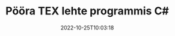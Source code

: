 ---
############################# Static ############################
layout: "auto-gen-merger"
date: 2022-10-25T10:03:18
draft: false
otherformats: pdf xps epub

############################# Head ############################
head_title: "Pööra TEX lehekülge C#-s – pöörake 90, 180, 270 nurga all"
head_description: "Pöörake faili TEX konkreetseid või kõiki dokumendilehti 90, 180, 270 nurga all, kasutades dokumentide liitmise API-d."

############################# Header ############################
title: "Pööra TEX lehte programmis C#"
description: "Pöörake TEX lehte mõne rea .NET koodiga."
bg_image: "https://cms.admin.containerize.com/templates/aspose/App_Themes/V3/images/bg/header1.png"
bg_overlay: false
button:
    enable: true
    icon: "fas fa-arrow-down"
    label: "Laadige alla tasuta prooviversioon"
    link: "https://downloads.groupdocs.com/merger/net"

############################# SubMenu ############################
submenu:
    enable: true

    left:
        img_alt: "GroupDocs.Merger for .NET"
        image: "https://cms.admin.containerize.com/templates/groupdocs/images/product-logos/90x90-noborder/groupdocs-merger-net.png"
        product: "GroupDocs.Merger"
        platform: ".NET"

    middle:
        button:

            # button loop
            - link: "https://apireference.groupdocs.com/merger/net"
              text: "API viide"

            # button loop
            - link: "https://github.com/groupdocs-merger"
              text: "Koodi näited"

            # button loop
            - link: "https://products.groupdocs.app/merger/family"
              text: "Reaalajas demod"

            # button loop
            - link: "https://purchase.groupdocs.com/pricing/merger/net"
              text: "Hinnakujundus"

    right:
        link_download: "https://downloads.groupdocs.com/merger"
        link_learn: "https://docs.groupdocs.com/merger/net"
        link_buy: "https://purchase.groupdocs.com"

############################# About ############################
about:
    enable: true
    title: "Teave toote GroupDocs.Merger for .NET API kohta"
    content: |
        [GroupDocs.Merger for .NET](/et/merger/net/) pakub lihtsat lahendust mitmesuguste dokumendivormingute, sealhulgas PDF, Microsoft Office (Word, Excel, PowerPoint) turvaliseks liitmiseks ja jagamiseks , OneNote), OpenDocument, HTML, pildid ja paljud teised rakenduses .NET. Lisades vaid mõne koodirea, saate teha mitmeid dokumenditoiminguid, nagu teisaldamine, eemaldamine, pööramine, vahetamine, eraldamine või lehtede orientatsiooni muutmine dokumentides. Dokumentide ühendamise API toetab ka dokumendi lehtede eelvaate kuvamist pildina, et analüüsida dokumendi struktuuri, vormingut ja lehe sisu.
        
        GroupDocs.Merger API on õige valik ettevõtete lahenduste jaoks, mis vajavad faililehtede pööramise funktsioone. Neid API-sid toetavad hästi kõik suuremad operatsioonisüsteemid ja platvormid, sealhulgas .NET Framework, .NET Standard, .NET Core, Mono.

############################# Steps ############################
steps:
    enable: true
    title_left: "Pöörake TEX faililehte tootes .NET"
    content_left: |
        [GroupDocs.Merger for .NET](/et/merger/net/) võimaldab C# arendajatel hõlpsasti pöörata mõnda konkreetset või kõiki lehti TEX failis 90 juures , 180 või 270 pöördenurka mõne lihtsa sammu abil.
        
        * Initsialiseerige **RotateOptions** soovitud pöördenurga ja leheküljenumbritega.
        * Looge **Merger** uus eksemplar ja edastage lähtedokumendi tee konstruktori parameetrina.
        * Helistage funktsioonile **RotatePages** ja edastage objekt **RotateOptions**.
        * Helistage käsule **Save** ja määrake tulemuseks oleva dokumendi salvestamise failitee.

    title_right: "Nõuded süsteemile"
    content_right: |
        GroupDocs.Merger for .NET API-sid toetavad kõik suuremad platvormid ja operatsioonisüsteemid. Enne alloleva koodi käivitamist veenduge, et teie süsteemi on installitud järgmised eeltingimused.

        * Operatsioonisüsteemid: Microsoft Windows, Linux, MacOS
        * Arenduskeskkonnad: Visual Studio, Xamarin, MonoDevelop
        * Raamistikud: .NET Framework, .NET Standard, .NET Core, Mono
        * Laadige alla toote GroupDocs.Merger for .NET uusim versioon saidilt [NuGet](https://www.nuget.org/packages/groupdocs.merger)
         
    code: |
     {{% merger/additional-styles %}}
     {{< merger/code-merger title="Kuidas pöörata TEX faililehte, kasutades C# näitekoodi">}}

        ```csharp    
        // Pöörake TEX faililehte, kasutades GroupDocs.Merger API-t
        // Initsialiseerige klass RotateOptions, et määrata pöördenurk ja pööratavate lehekülgede numbrid
        RotateOptions rotateOptions = new RotateOptions(RotateMode.Rotate180, new int[] { 2, 3 });

        // Ühinemise käivitamine sisenddokumendiga TEX
        using (Merger merger = new Merger("input.tex"))
          {
            // Kutsuge meetod RotatePages ja edastage sellele objekt RotateOptions
            merger.RotatePages(rotateOptions);
    
            // Helistage salvestusmeetodile ja edastage soovitud failitee väljunddokumendi salvestamiseks
            merger.Save("output.tex");
          }
        ```
     {{< /merger/code-merger >}}

############################# Demos ############################
demos:
    enable: true
    title: "Reaalajas demod – pöörake võrgus TEX faililehte"
    content: |
       Pöörake kohe TEX faililehte, külastades veebisaiti [GroupDocs.Merger Live Demos](https://products.groupdocs.app/splitter/rotate-pages/tex).
       Reaalajas demol on järgmised eelised.
        
############################# About Formats ############################
about_formats:
    enable: true

############################# More Formats ############################
more_formats:
    enable: true
    title: "Muude dokumendivormingute lehtede pööramine"
    content: |
        .NET dokumenteerib failivormingute ja piltide ühendamise ja jagamise API. Pöörake mõnda populaarset failivormingut, nagu allpool kirjeldatud.

############################# Back to top ###############################
back_to_top:
    enable: true
---